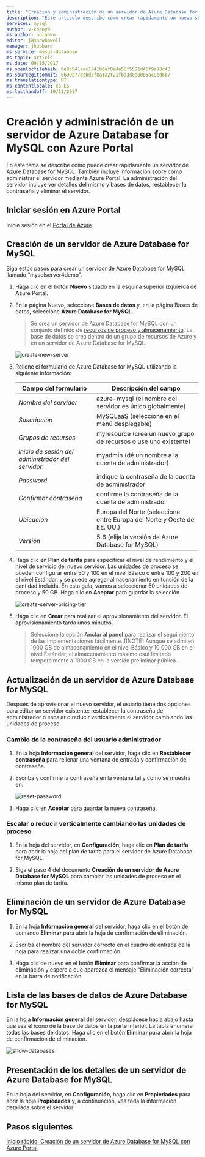 ```yaml
---
title: "Creación y administración de un servidor de Azure Database for MySQL con Azure Portal | Microsoft Docs"
description: "Este artículo describe cómo crear rápidamente un nuevo servidor de Azure Database for MySQL y administrarlo mediante Azure Portal."
services: mysql
author: v-chenyh
ms.author: nolanwu
editor: jasonwhowell
manager: jhubbard
ms.service: mysql-database
ms.topic: article
ms.date: 09/15/2017
ms.openlocfilehash: 6e9c541aac1241b6af0e4a58f5591d46f9a98c40
ms.sourcegitcommit: 6699c77dcbd5f8a1a2f21fba3d0a0005ac9ed6b7
ms.translationtype: HT
ms.contentlocale: es-ES
ms.lasthandoff: 10/11/2017
---
```

# <a name="create-and-manage-azure-database-for-mysql-server-using-azure-portal"></a>Creación y administración de un servidor de Azure Database for MySQL con Azure Portal
En este tema se describe cómo puede crear rápidamente un servidor de Azure Database for MySQL. También incluye información sobre cómo administrar el servidor mediante Azure Portal. La administración del servidor incluye ver detalles del mismo y bases de datos, restablecer la contraseña y eliminar el servidor.

## <a name="log-in-to-the-azure-portal"></a>Iniciar sesión en Azure Portal
Inicie sesión en el [Portal de Azure](https://portal.azure.com).

## <a name="create-an-azure-database-for-mysql-server"></a>Creación de un servidor de Azure Database for MySQL
Siga estos pasos para crear un servidor de Azure Database for MySQL llamado “mysqlserver4demo”.

1. Haga clic en el botón **Nuevo** situado en la esquina superior izquierda de Azure Portal.

2. En la página Nuevo, seleccione **Bases de datos** y, en la página Bases de datos, seleccione **Azure Database for MySQL**.

    > Se crea un servidor de Azure Database for MySQL con un conjunto definido de [recursos de proceso y almacenamiento](./concepts-compute-unit-and-storage.md). La base de datos se crea dentro de un grupo de recursos de Azure y en un servidor de Azure Database for MySQL.

   ![create-new-server](./media/howto-create-manage-server-portal/create-new-server.png)

3. Rellene el formulario de Azure Database for MySQL utilizando la siguiente información:

    | **Campo del formulario** | **Descripción del campo** |
    |----------------|-----------------------|
    | *Nombre del servidor* | azure-mysql (el nombre del servidor es único globalmente) |
    | *Suscripción* | MySQLaaS (seleccione en el menú desplegable) |
    | *Grupos de recursos* | myresource (cree un nuevo grupo de recursos o use uno existente) |
    | *Inicio de sesión del administrador del servidor* | myadmin (dé un nombre a la cuenta de administrador) |
    | *Password* | indique la contraseña de la cuenta de administrador |
    | *Confirmar contraseña* | confirme la contraseña de la cuenta de administrador |
    | *Ubicación* | Europa del Norte (seleccione entre Europa del Norte y Oeste de EE. UU.) |
    | *Versión* | 5.6 (elija la versión de Azure Database for MySQL) |

4. Haga clic en **Plan de tarifa** para especificar el nivel de rendimiento y el nivel de servicio del nuevo servidor. Las unidades de proceso se pueden configurar entre 50 y 100 en el nivel Básico o entre 100 y 200 en el nivel Estándar, y se puede agregar almacenamiento en función de la cantidad incluida. En esta guía, vamos a seleccionar 50 unidades de proceso y 50 GB. Haga clic en **Aceptar** para guardar la selección.

   ![create-server-pricing-tier](./media/howto-create-manage-server-portal/create-server-pricing-tier.png)

5. Haga clic en **Crear** para realizar el aprovisionamiento del servidor. El aprovisionamiento tarda unos minutos.

    > Seleccione la opción **Anclar al panel** para realizar el seguimiento de las implementaciones fácilmente.
    > [!NOTE]
    > Aunque se admiten 1000 GB de almacenamiento en el nivel Básico y 10 000 GB en el nivel Estándar, el almacenamiento máximo está limitado temporalmente a 1000 GB en la versión preliminar pública.</Include>

## <a name="update-an-azure-database-for-mysql-server"></a>Actualización de un servidor de Azure Database for MySQL
Después de aprovisionar el nuevo servidor, el usuario tiene dos opciones para editar un servidor existente: restablecer la contraseña de administrador o escalar o reducir verticalmente el servidor cambiando las unidades de proceso.

### <a name="change-the-administrator-user-password"></a>Cambio de la contraseña del usuario administrador
1. En la hoja **Información general** del servidor, haga clic en **Restablecer contraseña** para rellenar una ventana de entrada y confirmación de contraseña.

2. Escriba y confirme la contraseña en la ventana tal y como se muestra en:

   ![reset-password](./media/howto-create-manage-server-portal/reset-password.png)

3. Haga clic en **Aceptar** para guardar la nueva contraseña.

### <a name="scale-updown-by-changing-compute-units"></a>Escalar o reducir verticalmente cambiando las unidades de proceso

1. En la hoja del servidor, en **Configuración**, haga clic en **Plan de tarifa** para abrir la hoja del plan de tarifa para el servidor de Azure Database for MySQL.

2. Siga el paso 4 del documento **Creación de un servidor de Azure Database for MySQL** para cambiar las unidades de proceso en el mismo plan de tarifa.

## <a name="delete-an-azure-database-for-mysql-server"></a>Eliminación de un servidor de Azure Database for MySQL

1. En la hoja **Información general** del servidor, haga clic en el botón de comando **Eliminar** para abrir la hoja de confirmación de eliminación.

2. Escriba el nombre del servidor correcto en el cuadro de entrada de la hoja para realizar una doble confirmación.

3. Haga clic de nuevo en el botón **Eliminar** para confirmar la acción de eliminación y espere a que aparezca el mensaje “Eliminación correcta” en la barra de notificación.

## <a name="list-the-azure-database-for-mysql-databases"></a>Lista de las bases de datos de Azure Database for MySQL
En la hoja **Información general** del servidor, desplácese hacia abajo hasta que vea el icono de la base de datos en la parte inferior. La tabla enumera todas las bases de datos. Haga clic en el botón **Eliminar** para abrir la hoja de confirmación de eliminación.

   ![show-databases](./media/howto-create-manage-server-portal/show-databases.png)

## <a name="show-details-of-an-azure-database-for-mysql-server"></a>Presentación de los detalles de un servidor de Azure Database for MySQL
En la hoja del servidor, en **Configuración**, haga clic en **Propiedades** para abrir la hoja **Propiedades** y, a continuación, vea toda la información detallada sobre el servidor.

## <a name="next-steps"></a>Pasos siguientes

[Inicio rápido: Creación de un servidor de Azure Database for MySQL con Azure Portal](./quickstart-create-mysql-server-database-using-azure-portal.md)